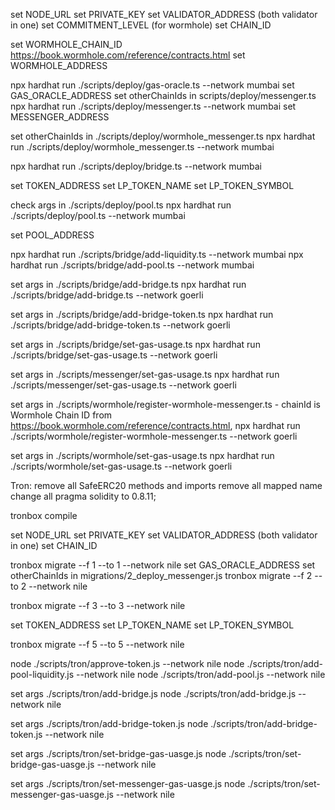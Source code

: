 set NODE_URL
set PRIVATE_KEY
set VALIDATOR_ADDRESS (both validator in one)
set COMMITMENT_LEVEL (for wormhole)
set CHAIN_ID

set WORMHOLE_CHAIN_ID https://book.wormhole.com/reference/contracts.html
set WORMHOLE_ADDRESS

npx hardhat run ./scripts/deploy/gas-oracle.ts --network mumbai
set GAS_ORACLE_ADDRESS
set otherChainIds in scripts/deploy/messenger.ts
npx hardhat run ./scripts/deploy/messenger.ts --network mumbai
set MESSENGER_ADDRESS

set otherChainIds in ./scripts/deploy/wormhole_messenger.ts
npx hardhat run ./scripts/deploy/wormhole_messenger.ts --network mumbai

npx hardhat run ./scripts/deploy/bridge.ts --network mumbai

set TOKEN_ADDRESS
set LP_TOKEN_NAME
set LP_TOKEN_SYMBOL

check args in ./scripts/deploy/pool.ts
npx hardhat run ./scripts/deploy/pool.ts --network mumbai

set POOL_ADDRESS


npx hardhat run ./scripts/bridge/add-liquidity.ts --network mumbai
npx hardhat run ./scripts/bridge/add-pool.ts --network mumbai


set args in ./scripts/bridge/add-bridge.ts
npx hardhat run ./scripts/bridge/add-bridge.ts --network goerli

set args in ./scripts/bridge/add-bridge-token.ts
npx hardhat run ./scripts/bridge/add-bridge-token.ts --network goerli

set args in ./scripts/bridge/set-gas-usage.ts
npx hardhat run ./scripts/bridge/set-gas-usage.ts --network goerli

set args in ./scripts/messenger/set-gas-usage.ts
npx hardhat run ./scripts/messenger/set-gas-usage.ts --network goerli

set args in ./scripts/wormhole/register-wormhole-messenger.ts  - chainId is Wormhole Chain ID from https://book.wormhole.com/reference/contracts.html, 
npx hardhat run ./scripts/wormhole/register-wormhole-messenger.ts --network goerli

set args in ./scripts/wormhole/set-gas-usage.ts
npx hardhat run ./scripts/wormhole/set-gas-usage.ts --network goerli


Tron:
remove all SafeERC20 methods and imports
remove all mapped name
change all pragma solidity to 0.8.11; 

tronbox compile

set NODE_URL
set PRIVATE_KEY
set VALIDATOR_ADDRESS (both validator in one)
set CHAIN_ID

tronbox migrate --f 1 --to 1 --network nile
set GAS_ORACLE_ADDRESS
set otherChainIds in migrations/2_deploy_messenger.js
tronbox migrate --f 2 --to 2 --network nile

tronbox migrate --f 3 --to 3 --network nile

set TOKEN_ADDRESS
set LP_TOKEN_NAME
set LP_TOKEN_SYMBOL

tronbox migrate --f 5 --to 5 --network nile


node ./scripts/tron/approve-token.js --network nile
node ./scripts/tron/add-pool-liquidity.js --network nile
node ./scripts/tron/add-pool.js --network nile

set args ./scripts/tron/add-bridge.js
node ./scripts/tron/add-bridge.js --network nile

set args ./scripts/tron/add-bridge-token.js
node ./scripts/tron/add-bridge-token.js --network nile

set args ./scripts/tron/set-bridge-gas-uasge.js
node ./scripts/tron/set-bridge-gas-uasge.js --network nile

set args ./scripts/tron/set-messenger-gas-uasge.js
node ./scripts/tron/set-messenger-gas-uasge.js --network nile
